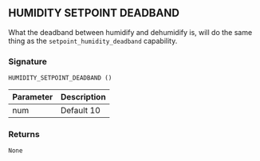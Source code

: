 ## HUMIDITY SETPOINT DEADBAND

 What the deadband between humidify and dehumidify is, will do the same thing as the `setpoint_humidity_deadband` capability.


### Signature

`HUMIDITY_SETPOINT_DEADBAND ()` 


| Parameter | Description |
| --- | --- |
| num | Default 10 |



### Returns

`None`

